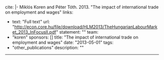 cite: |-
  Miklós Koren and Péter Tóth. 2013. "The impact of international trade on employment and wages"
links:
  - text: "Full text"
    url: "http://econ.core.hu/file/download/HLM2013/TheHungarianLabourMarket_2013_InFocusII.pdf"
statement: ""
team:
  - "koren"
sponsors: []
title: "The impact of international trade on employment and wages"
date: "2013-05-01"
tags:
  - "other_publications"
description: ""

---


